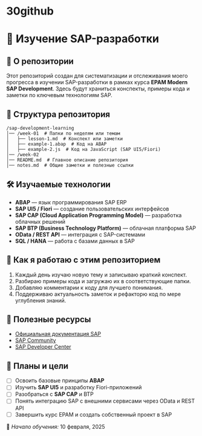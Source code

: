 # 30github
# 📌 Изучение SAP-разработки

## 📖 О репозитории
Этот репозиторий создан для систематизации и отслеживания моего прогресса в изучении SAP-разработки в рамках курса **EPAM Modern SAP Development**. Здесь будут храниться конспекты, примеры кода и заметки по ключевым технологиям SAP.

## 📂 Структура репозитория
```
/sap-development-learning
│── /week-01  # Папки по неделям или темам
│   ├── lesson-1.md  # Конспект или заметки
│   ├── example-1.abap  # Код на ABAP
│   ├── example-2.js  # Код на JavaScript (SAP UI5/Fiori)
│── /week-02  
│── README.md  # Главное описание репозитория
│── notes.md  # Общие заметки и полезные ссылки
```

## 🛠️ Изучаемые технологии
- **ABAP** — язык программирования SAP ERP
- **SAP UI5 / Fiori** — создание пользовательских интерфейсов
- **SAP CAP (Cloud Application Programming Model)** — разработка облачных решений
- **SAP BTP (Business Technology Platform)** — облачная платформа SAP
- **OData / REST API** — интеграция с SAP-системами
- **SQL / HANA** — работа с базами данных в SAP

## 🚀 Как я работаю с этим репозиторием
1. Каждый день изучаю новую тему и записываю краткий конспект.
2. Разбираю примеры кода и загружаю их в соответствующие папки.
3. Добавляю комментарии к коду для лучшего понимания.
4. Поддерживаю актуальность заметок и рефакторю код по мере углубления знаний.

## 🔗 Полезные ресурсы
- [Официальная документация SAP](https://help.sap.com/)
- [SAP Community](https://community.sap.com/)
- [SAP Developer Center](https://developers.sap.com/)

## 📌 Планы и цели
- [ ] Освоить базовые принципы **ABAP**
- [ ] Изучить **SAP UI5** и разработку Fiori-приложений
- [ ] Разобраться с **SAP CAP** и BTP
- [ ] Понять интеграцию SAP с внешними сервисами через OData и REST API
- [ ] Завершить курс EPAM и создать собственный проект в SAP

📅 *Начало обучения:* 10 февраля, 2025
